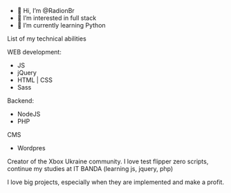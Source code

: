 - 👋 Hi, I’m @RadionBr
- 👀 I’m interested in full stack
- 🌱 I’m currently learning Python

List of my technical abilities

WEB development:
- JS
- jQuery
- HTML | CSS
- Sass

Backend:
- NodeJS
- PHP

CMS
- Wordpres

Creator of the Xbox Ukraine community. I love test flipper zero scripts, continue my studies at IT BANDA (learning js, jquery, php)


I love big projects, especially when they are implemented and make a profit.


<!---
RadionBr/RadionBr is a ✨ special ✨ repos21itory because its `README.md` (this file) appears on your GitHub profile.
You can click the Preview link to take a look at your changes.
--->
